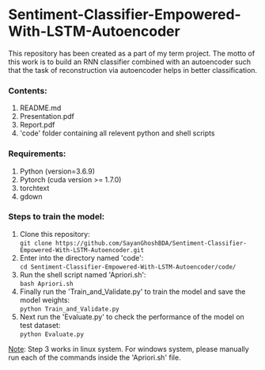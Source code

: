 # Sentiment-Classifier-Empowered-With-LSTM-Autoencoder
This repository has been created as a part of my term project.  The motto of this work is to build an RNN classifier combined with an autoencoder such that the task of reconstruction via autoencoder helps in better classification.


### Contents:
1.  README.md
2.  Presentation.pdf
3.  Report.pdf
4.  'code' folder containing all relevent python and shell scripts


### Requirements:
1.  Python (version=3.6.9)
2.  Pytorch (cuda version >= 1.7.0)
3.  torchtext
4.  gdown


### Steps to train the model:
1.	Clone this repository: <br />
    ```git clone https://github.com/SayanGhoshBDA/Sentiment-Classifier-Empowered-With-LSTM-Autoencoder.git```
2.	Enter into the directory named 'code': <br />
    ```cd Sentiment-Classifier-Empowered-With-LSTM-Autoencoder/code/```
3.	Run the shell script named 'Apriori.sh': <br />
    ```bash Apriori.sh```
4.	Finally run the 'Train_and_Validate.py' to train the model and save the model weights: <br />
    ```python Train_and_Validate.py```
5.  Next run the 'Evaluate.py' to check the performance of the model on test dataset: <br />
    ```python Evaluate.py```

<ins>Note</ins>: Step 3 works in linux system.  For windows system, please manually run each of the commands inside the 'Apriori.sh' file.

